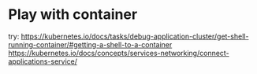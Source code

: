 # Play with container

try: 
https://kubernetes.io/docs/tasks/debug-application-cluster/get-shell-running-container/#getting-a-shell-to-a-container
https://kubernetes.io/docs/concepts/services-networking/connect-applications-service/
